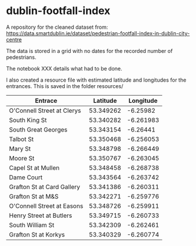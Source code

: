 # dublin-footfall-index
A repository for the cleaned dataset from:
https://data.smartdublin.ie/dataset/pedestrian-footfall-index-in-dublin-city-centre

The data is stored in a grid with no dates for the recorded number of pedestrians.

The notebook XXX details what had to be done.

I also created a resource file with estimated latitude and longitudes for the entrances. This is saved in the folder resources/


| Entrace | Latitude | Longitude|
|---|---|---|
| O'Connell Street at Clerys | 53.349262 | -6.25982 |
| South King St | 53.340282 | -6.261983 |
| South Great Georges | 53.343154 | -6.26441|
| Talbot St | 53.350468 | -6.256053 |
| Mary St | 53.348798 | -6.266449 |
| Moore St | 53.350767 | -6.263045|
| Capel St at Mullen | 53.348458 | -6.268738|
| Dame Court | 53.343564 | -6.263742|
| Grafton St at Card Gallery | 53.341386 | -6.260311|
| Grafton St at M&S | 53.342271 | -6.259776 |
| O'Connell Street at Easons | 53.348726 | -6.259911|
| Henry Street at Butlers | 53.349715 | -6.260733 |
| South William St | 53.342309 | -6.262461|
| Grafton St at Korkys | 53.340329 | -6.260774|
